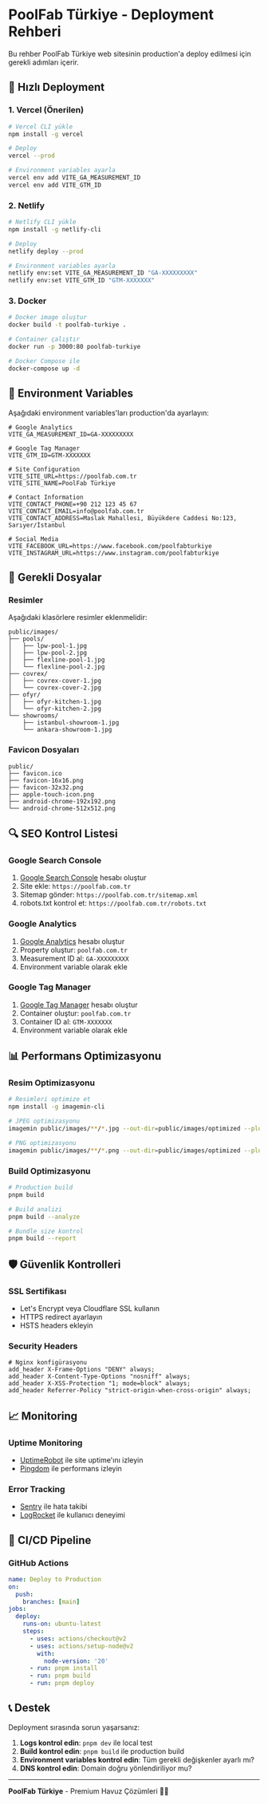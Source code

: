 # PoolFab Türkiye - Deployment Rehberi

Bu rehber PoolFab Türkiye web sitesinin production'a deploy edilmesi için gerekli adımları içerir.

## 🚀 Hızlı Deployment

### 1. Vercel (Önerilen)

```bash
# Vercel CLI yükle
npm install -g vercel

# Deploy
vercel --prod

# Environment variables ayarla
vercel env add VITE_GA_MEASUREMENT_ID
vercel env add VITE_GTM_ID
```

### 2. Netlify

```bash
# Netlify CLI yükle
npm install -g netlify-cli

# Deploy
netlify deploy --prod

# Environment variables ayarla
netlify env:set VITE_GA_MEASUREMENT_ID "GA-XXXXXXXXX"
netlify env:set VITE_GTM_ID "GTM-XXXXXXX"
```

### 3. Docker

```bash
# Docker image oluştur
docker build -t poolfab-turkiye .

# Container çalıştır
docker run -p 3000:80 poolfab-turkiye

# Docker Compose ile
docker-compose up -d
```

## 🔧 Environment Variables

Aşağıdaki environment variables'ları production'da ayarlayın:

```env
# Google Analytics
VITE_GA_MEASUREMENT_ID=GA-XXXXXXXXX

# Google Tag Manager
VITE_GTM_ID=GTM-XXXXXXX

# Site Configuration
VITE_SITE_URL=https://poolfab.com.tr
VITE_SITE_NAME=PoolFab Türkiye

# Contact Information
VITE_CONTACT_PHONE=+90 212 123 45 67
VITE_CONTACT_EMAIL=info@poolfab.com.tr
VITE_CONTACT_ADDRESS=Maslak Mahallesi, Büyükdere Caddesi No:123, Sarıyer/İstanbul

# Social Media
VITE_FACEBOOK_URL=https://www.facebook.com/poolfabturkiye
VITE_INSTAGRAM_URL=https://www.instagram.com/poolfabturkiye
```

## 📁 Gerekli Dosyalar

### Resimler
Aşağıdaki klasörlere resimler eklenmelidir:

```
public/images/
├── pools/
│   ├── lpw-pool-1.jpg
│   ├── lpw-pool-2.jpg
│   ├── flexline-pool-1.jpg
│   └── flexline-pool-2.jpg
├── covrex/
│   ├── covrex-cover-1.jpg
│   └── covrex-cover-2.jpg
├── ofyr/
│   ├── ofyr-kitchen-1.jpg
│   └── ofyr-kitchen-2.jpg
└── showrooms/
    ├── istanbul-showroom-1.jpg
    └── ankara-showroom-1.jpg
```

### Favicon Dosyaları
```
public/
├── favicon.ico
├── favicon-16x16.png
├── favicon-32x32.png
├── apple-touch-icon.png
├── android-chrome-192x192.png
└── android-chrome-512x512.png
```

## 🔍 SEO Kontrol Listesi

### Google Search Console
1. [Google Search Console](https://search.google.com/search-console) hesabı oluştur
2. Site ekle: `https://poolfab.com.tr`
3. Sitemap gönder: `https://poolfab.com.tr/sitemap.xml`
4. robots.txt kontrol et: `https://poolfab.com.tr/robots.txt`

### Google Analytics
1. [Google Analytics](https://analytics.google.com) hesabı oluştur
2. Property oluştur: `poolfab.com.tr`
3. Measurement ID al: `GA-XXXXXXXXX`
4. Environment variable olarak ekle

### Google Tag Manager
1. [Google Tag Manager](https://tagmanager.google.com) hesabı oluştur
2. Container oluştur: `poolfab.com.tr`
3. Container ID al: `GTM-XXXXXXX`
4. Environment variable olarak ekle

## 📊 Performans Optimizasyonu

### Resim Optimizasyonu
```bash
# Resimleri optimize et
npm install -g imagemin-cli

# JPEG optimizasyonu
imagemin public/images/**/*.jpg --out-dir=public/images/optimized --plugin=imagemin-mozjpeg

# PNG optimizasyonu
imagemin public/images/**/*.png --out-dir=public/images/optimized --plugin=imagemin-pngquant
```

### Build Optimizasyonu
```bash
# Production build
pnpm build

# Build analizi
pnpm build --analyze

# Bundle size kontrol
pnpm build --report
```

## 🛡️ Güvenlik Kontrolleri

### SSL Sertifikası
- Let's Encrypt veya Cloudflare SSL kullanın
- HTTPS redirect ayarlayın
- HSTS headers ekleyin

### Security Headers
```nginx
# Nginx konfigürasyonu
add_header X-Frame-Options "DENY" always;
add_header X-Content-Type-Options "nosniff" always;
add_header X-XSS-Protection "1; mode=block" always;
add_header Referrer-Policy "strict-origin-when-cross-origin" always;
```

## 📈 Monitoring

### Uptime Monitoring
- [UptimeRobot](https://uptimerobot.com) ile site uptime'ını izleyin
- [Pingdom](https://www.pingdom.com) ile performans izleyin

### Error Tracking
- [Sentry](https://sentry.io) ile hata takibi
- [LogRocket](https://logrocket.com) ile kullanıcı deneyimi

## 🔄 CI/CD Pipeline

### GitHub Actions
```yaml
name: Deploy to Production
on:
  push:
    branches: [main]
jobs:
  deploy:
    runs-on: ubuntu-latest
    steps:
      - uses: actions/checkout@v2
      - uses: actions/setup-node@v2
        with:
          node-version: '20'
      - run: pnpm install
      - run: pnpm build
      - run: pnpm deploy
```

## 📞 Destek

Deployment sırasında sorun yaşarsanız:

1. **Logs kontrol edin**: `pnpm dev` ile local test
2. **Build kontrol edin**: `pnpm build` ile production build
3. **Environment variables kontrol edin**: Tüm gerekli değişkenler ayarlı mı?
4. **DNS kontrol edin**: Domain doğru yönlendiriliyor mu?

---

**PoolFab Türkiye** - Premium Havuz Çözümleri 🏊‍♂️
